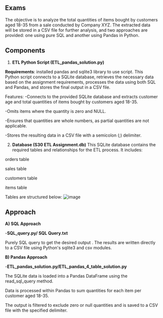 **Exams**
-------------------
The objective is to analyze the total quantities of items bought by customers aged 18-35 from a sale conducted by Company XYZ. The extracted data will be stored in a CSV file for further analysis, and two approaches are provided: one using pure SQL and another using Pandas in Python.

**Components**
--------------------
1. **ETL Python Script (ETL_pandas_solution.py)**

**Requirements**: installed pandas and sqlite3 library to use script.
This Python script connects to a SQLite database, retrieves the necessary data based on the assignment requirements, processes the data using both SQL and Pandas, and stores the final output in a CSV file.

Features:
-Connects to the provided SQLite database and extracts customer age and total quantities of items bought by customers aged 18-35.

-Omits items where the quantity is zero and NULL.

-Ensures that quantities are whole numbers, as partial quantities are not applicable.

-Stores the resulting data in a CSV file with a semicolon (;) delimiter.

2. **Database (S30 ETL Assignment.db)**
This SQLite database contains the required tables and relationships for the ETL process. It includes:

orders table

sales table

customers table

items table

Tables are structured below:
![image](https://github.com/user-attachments/assets/8adf3227-8111-446c-8b44-f91402148da6)

**Approach**
-----------------
**A) SQL Approach**

-**SQL_query.py/ SQL Query.txt**

  Purely SQL query to get the desired output
  .
  The results are written directly to a CSV file using Python's sqlite3 and csv modules.
  
**B) Pandas Approach**

-**ETL_pandas_solution.py/ETL_pandas_4_table_solution.py**

  The SQLite data is loaded into a Pandas DataFrame using the read_sql_query method.
  
  Data is processed within Pandas to sum quantities for each item per customer aged 18-35.
  
  The output is filtered to exclude zero or null quantities and is saved to a CSV file with the specified delimiter.

